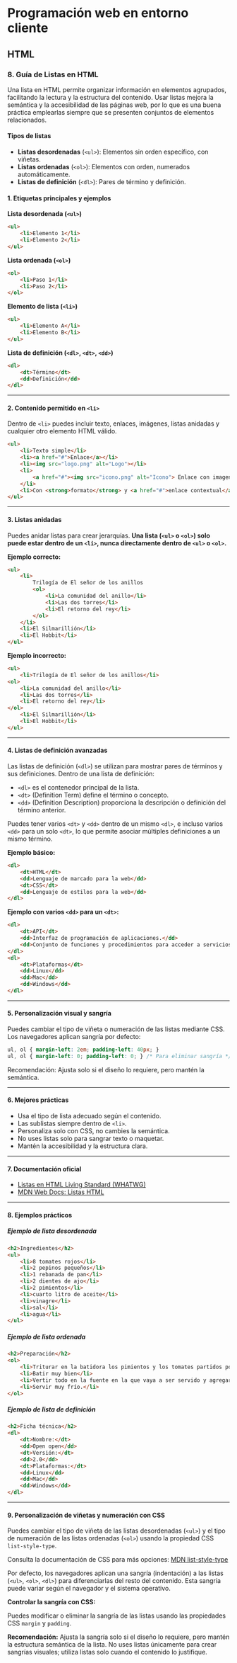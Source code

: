 # Programación web en entorno cliente
## HTML

### 8. Guía de Listas en HTML
Una lista en HTML permite organizar información en elementos agrupados, facilitando la lectura y la estructura del contenido. Usar listas mejora la semántica y la accesibilidad de las páginas web, por lo que es una buena práctica emplearlas siempre que se presenten conjuntos de elementos relacionados.

#### Tipos de listas

- **Listas desordenadas** (`<ul>`): Elementos sin orden específico, con viñetas.
- **Listas ordenadas** (`<ol>`): Elementos con orden, numerados automáticamente.
- **Listas de definición** (`<dl>`): Pares de término y definición.


#### 1. Etiquetas principales y ejemplos

**Lista desordenada (`<ul>`)**
```html
<ul>
	<li>Elemento 1</li>
	<li>Elemento 2</li>
</ul>
```

**Lista ordenada (`<ol>`)**
```html
<ol>
	<li>Paso 1</li>
	<li>Paso 2</li>
</ol>
```

**Elemento de lista (`<li>`)**
```html
<ul>
	<li>Elemento A</li>
	<li>Elemento B</li>
</ul>
```

**Lista de definición (`<dl>`, `<dt>`, `<dd>`)**
```html
<dl>
	<dt>Término</dt>
	<dd>Definición</dd>
</dl>
```


---

#### 2. Contenido permitido en `<li>`

Dentro de `<li>` puedes incluir texto, enlaces, imágenes, listas anidadas y cualquier otro elemento HTML válido.

```html
<ul>
	<li>Texto simple</li>
	<li><a href="#">Enlace</a></li>
	<li><img src="logo.png" alt="Logo"></li>
	<li>
		<a href="#"><img src="icono.png" alt="Icono"> Enlace con imagen</a>
	</li>
	<li>Con <strong>formato</strong> y <a href="#">enlace contextual</a></li>
</ul>
```


---

#### 3. Listas anidadas

Puedes anidar listas para crear jerarquías. **Una lista (`<ul>` o `<ol>`) solo puede estar dentro de un `<li>`, nunca directamente dentro de `<ul>` o `<ol>`.**

**Ejemplo correcto:**
```html
<ul>
	<li>
		Trilogía de El señor de los anillos
		<ol>
			<li>La comunidad del anillo</li>
			<li>Las dos torres</li>
			<li>El retorno del rey</li>
		</ol>
	</li>
	<li>El Silmarillión</li>
	<li>El Hobbit</li>
</ul>
```

**Ejemplo incorrecto:**
```html
<ul>
	<li>Trilogía de El señor de los anillos</li>
<ol>
	<li>La comunidad del anillo</li>
	<li>Las dos torres</li>
	<li>El retorno del rey</li>
</ol>
	<li>El Silmarillión</li>
	<li>El Hobbit</li>
</ul>
```


---



#### 4. Listas de definición avanzadas

Las listas de definición (`<dl>`) se utilizan para mostrar pares de términos y sus definiciones. Dentro de una lista de definición:

- `<dl>` es el contenedor principal de la lista.
- `<dt>` (Definition Term) define el término o concepto.
- `<dd>` (Definition Description) proporciona la descripción o definición del término anterior.

Puedes tener varios `<dt>` y `<dd>` dentro de un mismo `<dl>`, e incluso varios `<dd>` para un solo `<dt>`, lo que permite asociar múltiples definiciones a un mismo término.

**Ejemplo básico:**
```html
<dl>
	<dt>HTML</dt>
	<dd>Lenguaje de marcado para la web</dd>
	<dt>CSS</dt>
	<dd>Lenguaje de estilos para la web</dd>
</dl>
```

**Ejemplo con varios `<dd>` para un `<dt>`:**
```html
<dl>
	<dt>API</dt>
	<dd>Interfaz de programación de aplicaciones.</dd>
	<dd>Conjunto de funciones y procedimientos para acceder a servicios.</dd>
</dl>
<dl>
	<dt>Plataformas</dt>
	<dd>Linux</dd>
	<dd>Mac</dd>
	<dd>Windows</dd>
</dl>
```



---

#### 5. Personalización visual y sangría

Puedes cambiar el tipo de viñeta o numeración de las listas mediante CSS. Los navegadores aplican sangría por defecto:

```css
ul, ol { margin-left: 2em; padding-left: 40px; }
ul, ol { margin-left: 0; padding-left: 0; } /* Para eliminar sangría */
```

Recomendación: Ajusta solo si el diseño lo requiere, pero mantén la semántica.


---

#### 6. Mejores prácticas

- Usa el tipo de lista adecuado según el contenido.
- Las sublistas siempre dentro de `<li>`.
- Personaliza solo con CSS, no cambies la semántica.
- No uses listas solo para sangrar texto o maquetar.
- Mantén la accesibilidad y la estructura clara.


---

#### 7. Documentación oficial

- [Listas en HTML Living Standard (WHATWG)](https://html.spec.whatwg.org/multipage/grouping-content.html#the-ul-element)
- [MDN Web Docs: Listas HTML](https://developer.mozilla.org/es/docs/Web/HTML/Element/ul)


---

#### 8. Ejemplos prácticos


##### Ejemplo de lista desordenada
```html
<h2>Ingredientes</h2>
<ul>
	<li>8 tomates rojos</li>
	<li>2 pepinos pequeños</li>
	<li>1 rebanada de pan</li>
	<li>2 dientes de ajo</li>
	<li>2 pimientos</li>
	<li>cuarto litro de aceite</li>
	<li>vinagre</li>
	<li>sal</li>
	<li>agua</li>
</ul>
```

##### Ejemplo de lista ordenada
```html
<h2>Preparación</h2>
<ol>
	<li>Triturar en la batidora los pimientos y los tomates partidos por la mitad, los pepinos pelados, los ajos, el pan, y el aceite, con un chorrito de vinagre, un poco de agua y sal.</li>
	<li>Batir muy bien</li>
	<li>Vertir todo en la fuente en la que vaya a ser servido y agregar agua hasta que adquiera la consistencia de una crema ligera.</li>
	<li>Servir muy frío.</li>
</ol>
```

##### Ejemplo de lista de definición
```html
<h2>Ficha técnica</h2>
<dl>
	<dt>Nombre:</dt>
	<dd>Open open</dd>
	<dt>Versión:</dt>
	<dd>2.0</dd>
	<dt>Plataformas:</dt>
	<dd>Linux</dd>
	<dd>Mac</dd>
	<dd>Windows</dd>
</dl>
```

---

#### 9. Personalización de viñetas y numeración con CSS

Puedes cambiar el tipo de viñeta de las listas desordenadas (`<ul>`) y el tipo de numeración de las listas ordenadas (`<ol>`) usando la propiedad CSS `list-style-type`.

Consulta la documentación de CSS para más opciones: [MDN list-style-type](https://developer.mozilla.org/es/docs/Web/CSS/list-style-type)

Por defecto, los navegadores aplican una sangría (indentación) a las listas (`<ul>`, `<ol>`, `<dl>`) para diferenciarlas del resto del contenido. Esta sangría puede variar según el navegador y el sistema operativo.

**Controlar la sangría con CSS:**

Puedes modificar o eliminar la sangría de las listas usando las propiedades CSS `margin` y `padding`.

**Recomendación:** Ajusta la sangría solo si el diseño lo requiere, pero mantén la estructura semántica de la lista. No uses listas únicamente para crear sangrías visuales; utiliza listas solo cuando el contenido lo justifique.
